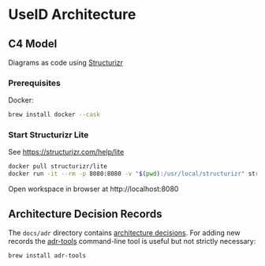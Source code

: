 # UseID Architecture

## C4 Model

Diagrams as code using [Structurizr](https://structurizr.com)

### Prerequisites

Docker:

```bash
brew install docker --cask
```

### Start Structurizr Lite

See https://structurizr.com/help/lite

```bash
docker pull structurizr/lite
docker run -it --rm -p 8080:8080 -v "$(pwd):/usr/local/structurizr" structurizr/lite
```

Open workspace in browser at http://localhost:8080

## Architecture Decision Records

The `docs/adr` directory contains [architecture decisions](https://cognitect.com/blog/2011/11/15/documenting-architecture-decisions).
For adding new records the [adr-tools](https://github.com/npryce/adr-tools) command-line tool is useful but not strictly necessary:

```bash
brew install adr-tools
```
